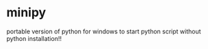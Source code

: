 # minipy
portable version of python for windows to start python script without python installation!!
